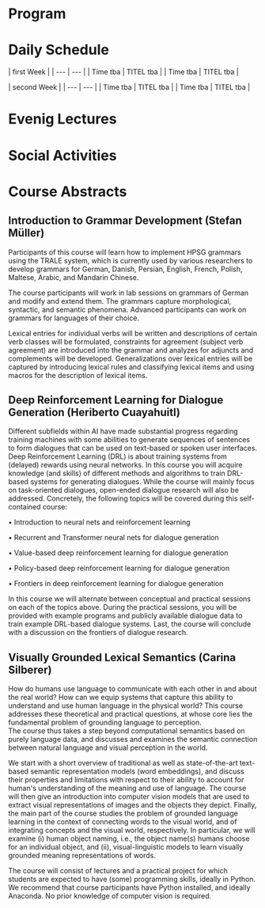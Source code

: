 # Program

# Daily Schedule

| first Week           |
| --- | --- |
| Time tba | TITEL tba |
| Time tba | TITEL tba |

| second Week          |
| --- | --- |
| Time tba | TITEL tba |
| Time tba | TITEL tba |

# Evenig Lectures

# Social Activities

# Course Abstracts

## Introduction to Grammar Development (Stefan Müller) 
Participants of this course will learn how to implement HPSG grammars using the TRALE system, which is currently used by various researchers to develop grammars for German, Danish, Persian, English, French, Polish, Maltese, Arabic, and Mandarin Chinese.

The course participants will work in lab sessions on grammars of German and modify and extend them. The grammars capture morphological, syntactic, and semantic phenomena. Advanced participants can work on grammars for languages of their choice.

Lexical entries for individual verbs will be written and descriptions of certain verb classes will be formulated, constraints for agreement (subject verb agreement) are introduced into the grammar and analyzes for adjuncts and complements will be developed. Generalizations over lexical entries will be captured by introducing lexical rules and classifying lexical items and using macros for the description of lexical items.

## Deep Reinforcement Learning for Dialogue Generation (Heriberto Cuayahuitl)
Different subfields within AI have made substantial progress regarding training machines with some abilities to generate sequences of sentences to form dialogues that can be used on text-based or spoken user interfaces. Deep Reinforcement Learning (DRL) is about training systems from (delayed) rewards using neural networks. In this course you will acquire knowledge (and skills) of different methods and algorithms to train DRL-based systems for generating dialogues. While the course will mainly focus on task-oriented dialogues, open-ended dialogue research will also be addressed. Concretely, the following topics will be covered during this self-contained course:

•	Introduction to neural nets and reinforcement learning

•	Recurrent and Transformer neural nets for dialogue generation

•	Value-based deep reinforcement learning for dialogue generation

•	Policy-based deep reinforcement learning for dialogue generation

•	Frontiers in deep reinforcement learning for dialogue generation

In this course we will alternate between conceptual and practical sessions on each of the topics above. During the practical sessions, you will be provided with example programs and publicly available dialogue data to train example DRL-based dialogue systems. Last, the course will conclude with a discussion on the frontiers of dialogue research.

## Visually Grounded Lexical Semantics (Carina Silberer)
How do humans use language to communicate with each other in and about the real world? How can we equip systems that capture this ability to understand and use human language in the physical world? This course addresses these theoretical and practical questions, at whose core lies the fundamental problem of grounding language to perception.  
The course thus takes a step beyond computational semantics based on purely language data, and  discusses and examines the semantic connection between natural language and visual perception in the world. 

We start with a short overview of traditional as well as state-of-the-art text-based semantic representation models (word embeddings), and discuss their properties and limitations with respect to their ability to account for human's understanding of the meaning and use of language. 
The course will then give an introduction into computer vision models that are used to extract visual representations of images and the objects they depict. 
Finally, the main part of the course studies the problem of grounded language learning in the context of connecting words to the visual world, and of integrating concepts and the visual world, respectively. In particular, we will examine (i) human object naming, i.e., the object name(s) humans choose for an individual object, and (ii), visual-linguistic models to learn visually grounded meaning representations of words. 

The course will consist of lectures and a practical project for which students are expected to have (some) programming skills, ideally in Python. We recommend that course participants have Python installed, and ideally Anaconda. No prior knowledge of computer vision is required. 
